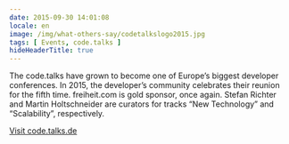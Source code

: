 ```yaml
---
date: 2015-09-30 14:01:08
locale: en
image: /img/what-others-say/codetalkslogo2015.jpg
tags: [ Events, code.talks ]
hideHeaderTitle: true
---
```


The code.talks have grown to become one of Europe’s biggest developer conferences. In 2015, the developer’s community celebrates their reunion for the fifth time. freiheit.com is gold sponsor, once again. Stefan Richter and Martin Holtschneider are curators for tracks “New Technology” and “Scalability”, respectively. 


[Visit code.talks.de](https://www.codetalks.de/)